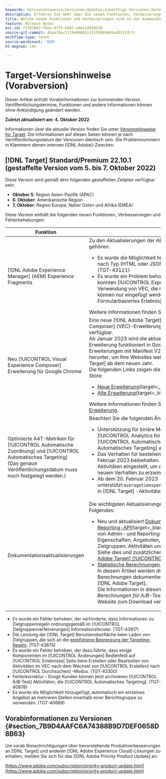 ```yaml
---
keywords: Versionshinweise;Versionen;Updates;zukünftige Versionen;Verbesserungen;neue Funktionen;Fehlerbehebungen;Updates;Vorabversion
description: Erfahren Sie mehr über die neuen Funktionen, Verbesserungen und Fehlerbehebungen in der kommenden Version von Adobe Target sowie in den zugehörigen SDKs, APIs und JavaScript-Bibliotheken.
title: Welche neuen Funktionen und Verbesserungen sind in der kommenden Version enthalten?
feature: Release Notes
exl-id: f2783042-f6ee-4f73-b487-ede11d55d530
source-git-commit: 4baa78ac1119e86002c415f09b9481ad351fdcfc
workflow-type: tm+mt
source-wordcount: '629'
ht-degree: 24%

---
```


# Target-Versionshinweise (Vorabversion)

Dieser Artikel enthält Vorabinformationen zur kommenden Version. Veröffentlichungstermine, Funktionen und andere Informationen können ohne Ankündigung geändert werden.

**Zuletzt aktualisiert am: 4. Oktober 2022**

Informationen über die aktuelle Version finden Sie unter [Versionshinweise für Target](release-notes.md). Die Informationen auf diesen Seiten können je nach Veröffentlichungsdatum der Versionen identisch sein. Die Problemnummern in Klammern dienen internen [!DNL Adobe]-Zwecken.

## [!DNL Target] Standard/Premium 22.10.1 (gestaffelte Version vom 5. bis 7. Oktober 2022)

Diese Version wird gemäß dem folgenden gestaffelten Zeitplan verfügbar sein:

* **Oktober 5**: Region Asien-Pazifik (APAC)
* **6. Oktober**: Amerikanische Region
* **7. Oktober**: Region Europa, Naher Osten und Afrika (EMEA)

Diese Version enthält die folgenden neuen Funktionen, Verbesserungen und Fehlerbehebungen:

| Funktion | Details |
| --- | --- |
| [!DNL Adobe Experience Manager] (AEM) Experience Fragments | Zu den Aktualisierungen der AEM-Funktion für Experience Fragments gehören:<ul><li>Es wurde die Möglichkeit hinzugefügt, AEM Experience Fragments nach Typ (HTML oder JSON) im [!UICONTROL Angebote] Liste. (TGT-43121)</li><li>Es wurde ein Problem behoben, durch das Kunden JSON einfügen konnten [!UICONTROL Experience Fragment] Angebote bei Verwendung von VEC, die nicht unterstützt wird. JSON-Angebote können nur eingefügt werden, wenn die [!UICONTROL Formularbasiertes Erlebnis] Composer. (TGT-43846)</li></ul>Weitere Informationen finden Sie unter AEM [Experience Fragments](/help/main/c-experiences/c-manage-content/aem-experience-fragments.md). |
| Neu [!UICONTROL Visual Experience Composer] Erweiterung für Google Chrome | Eine neue [!DNL Adobe Target] [!UICONTROL Visual Experience Composer] (VEC)-Erweiterung für Chrome ist im Chrome Web Store verfügbar.<br>Ab Januar 2023 wird die aktuelle [!DNL Target] Die VEC Helper-Erweiterung funktioniert in Google Chrome nicht mehr, da Google keine Erweiterungen mit Manifest V2 zulässt. Laden Sie die neue Erweiterung herunter, um Ihre Websites weiterhin visuell zu erstellen in [!DNL Target] ab dem neuen Jahr.<br>Die folgenden Links zeigen die beiden Erweiterungen im Chrome Web Store:<ul><li>[Neue Erweiterung](https://chrome.google.com/webstore/detail/adobe-experience-cloud-vi/kgmjjkfjacffaebgpkpcllakjifppnca){target=_blank}</li><li>[Alte Erweiterung](https://chrome.google.com/webstore/detail/adobe-target-vec-helper/ggjpideecfnbipkacplkhhaflkdjagak){target=_blank}</li></ul>Weitere Informationen finden Sie unter [Visual Editing Helper-Erweiterung](/help/main/c-experiences/c-visual-experience-composer/r-troubleshoot-composer/visual-editing-helper-extension.md). |
| Optimierte A4T-Metriken für [!UICONTROL Automatische Zuordnung] und [!UICONTROL Automatisches Targeting]<br>(Das genaue Veröffentlichungsdatum muss noch festgelegt werden.) | Beachten Sie die folgenden Änderungen:<ul><li>Unterstützung für binäre Metriken und Maximierungsmetriken in [!UICONTROL Analytics for Target] A4T-Reporting für [!UICONTROL Automatische Zuordnung] und [!UICONTROL Automatisches Targeting] activities</li><li>Das Verhalten für bestehende Aktivitäten wurde bis zum 20. Februar 2023 beibehalten. Nach diesem Datum werden die Aktivitäten eingestellt, um die Migration vorhandener Aktivitäten zu neuem Verhalten zu erzwingen</li><li>Ab dem 20. Februar 2023 unterstützt `averagetimespentonsite`, `bouncerate`und `entries` Metriken in [!DNL Target] -Aktivitäten werden nicht mehr unterstützt.</li></ul> |
| Dokumentationsaktualisierungen | Die wichtigsten Aktualisierungen der Dokumentation umfassen Folgendes:<ul><li>Neu und aktualisiert [Dokumentation zur Adobe Target Admin- und Reporting-API](https://developer.adobe.com/target/administer/admin-api/){target=_blank} umfasst eine umfassende Erfassung von Admin- und Reporting-API-Endpunkten, einschließlich Eigenschaften, Angeboten, Hosts, Umgebungen, Clients, Zielgruppen, Aktivitäten und mehr.<br>Siehe dies und zusätzlichen Entwicklerinhalt im Abschnitt [[!DNL Adobe Target] [!UICONTROL Entwicklerhandbuch]](https://developer.adobe.com/target/){target=_blank}.</li><li>[Statistische Berechnungen in A/Bn-Tests](/help/main/c-reports/statistical-methodology/statistical-calculations.md)<br>In diesem Artikel werden die detaillierten statistischen Berechnungen dokumentiert, die bei manuellen A/Bn-Tests in [!DNL Adobe Target].<br>Die Informationen in diesem Artikel ersetzen die *Adobe Target-Berechnungen für A/B-Tests* PDF-Datei, die zuvor auf dieser Website zum Download verfügbar war.</li></ul> |

* Es wurde ein Fehler behoben, der verhinderte, dass Informationen zu Zielgruppenregeln ordnungsgemäß im [!UICONTROL Zielgruppenverfeinerungen] Informationsfenster. (TGT-43917)
* Die Leistung der [!DNL Target] Benutzeroberfläche beim Laden von Zielgruppen, die sich an die [empfohlene Begrenzung der Targeting-Regeln](/help/main/r-troubleshooting-target/target-limits.md#targeting-rules). (TGT-43675)
* Es wurde ein Fehler behoben, der dazu führte, dass einige Komponenten im [!UICONTROL Änderungen] Bedienfeld auf [!UICONTROL Erlebnisse] Seite beim Erstellen oder Bearbeiten von Aktivitäten im VEC nach dem Wechsel von [!UICONTROL Erstellen] nach [!UICONTROL Durchsuchen] -Modus. (TGT-43300)
* Fehlerkorrektur - Einige Kunden können jetzt archivieren [!UICONTROL A/B-Test] Aktivitäten, die [!UICONTROL Automatisches Targeting]. (TGT-40978)
* Es wurde die Möglichkeit hinzugefügt, automatisch ein einzelnes Angebot an mehreren Stellen innerhalb einer Berichtsgruppe zu verwenden. (TGT-40689)

## Vorabinformationen zu Versionen {#section_7B9D4AAFC6A74388B9D7DEF0658D8B63}

Um vorab Benachrichtigungen über bevorstehende Produktverbesserungen an [!DNL Target] und anderen [!DNL Adobe Experience Cloud]-Lösungen zu erhalten, melden Sie sich für das [!DNL Adobe Priority Product Update] an:

[https://www.adobe.com/subscription/priority-product-update.html](https://www.adobe.com/subscription/priority-product-update.html)
